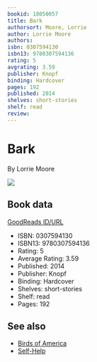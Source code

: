 ```yaml
---
bookid: 18050057
title: Bark
authorsort: Moore, Lorrie
author: Lorrie Moore
authors: 
isbn: 0307594130
isbn13: 9780307594136
rating: 5
avgrating: 3.59
publisher: Knopf
binding: Hardcover
pages: 192
published: 2014
shelves: short-stories
shelf: read
review: 
---
```


# Bark

By Lorrie Moore

![](https://i.gr-assets.com/images/S/compressed.photo.goodreads.com/books/1377707408l/18050057.jpg)

## Book data

[GoodReads ID/URL](https://www.goodreads.com/book/show/18050057)

- ISBN: 0307594130
- ISBN13: 9780307594136
- Rating: 5
- Average Rating: 3.59
- Published: 2014
- Publisher: Knopf
- Binding: Hardcover
- Shelves: short-stories
- Shelf: read
- Pages: 192


## See also

- [Birds of America](Birds_of_America-_Stories.md)
- [Self-Help](Self-Help.md)
